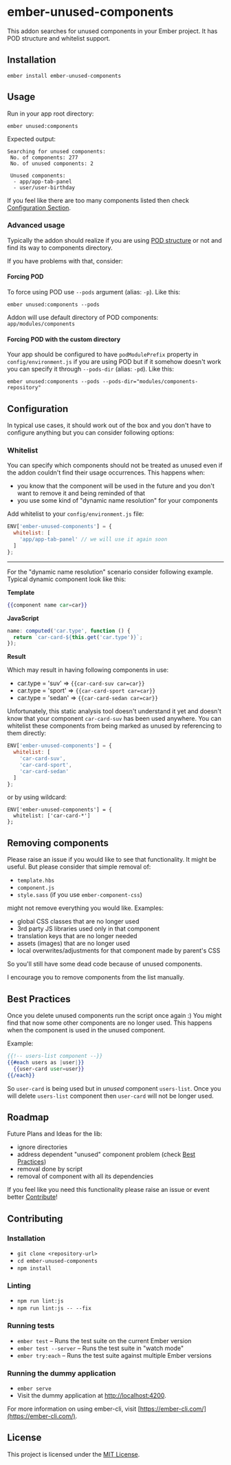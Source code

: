 ember-unused-components
==============================================================================

This addon searches for unused components in your Ember project. It has POD structure and whitelist support.

Installation
------------------------------------------------------------------------------

```
ember install ember-unused-components
```


Usage
------------------------------------------------------------------------------

Run in your app root directory:

```
ember unused:components
```

Expected output:

```
Searching for unused components:
 No. of components: 277
 No. of unused components: 2

 Unused components:
  - app/app-tab-panel
  - user/user-birthday
```

If you feel like there are too many components listed then check [Configuration Section](#configuration).

### Advanced usage

Typically the addon should realize if you are using [POD structure](https://ember-cli.com/user-guide/#pod-structure) or not and find its way to components directory.

If you have problems with that, consider:

#### Forcing POD

To force using POD use `--pods` argument (alias: `-p`). Like this:

```
ember unused:components --pods
```

Addon will use default directory of POD components: `app/modules/components`

#### Forcing POD with the custom directory

Your app should be configured to have `podModulePrefix` property in `config/environment.js` if you are using POD but if it somehow doesn't work you can specify it through `--pods-dir` (alias: `-pd`). Like this:

```
ember unused:components --pods --pods-dir="modules/components-repository"
```

Configuration
------------------------------------------------------------------------------

In typical use cases, it should work out of the box and you don't have to configure anything but you can consider following options:

### Whitelist

You can specify which components should not be treated as unused even if the addon couldn't find their usage occurrences. This happens when:
 - you know that the component will be used in the future and you don't want to remove it and being reminded of that
 - you use some kind of "dynamic name resolution" for your components
 
Add whitelist to your `config/environment.js` file:

```js
ENV['ember-unused-components'] = {
  whitelist: [
    'app/app-tab-panel' // we will use it again soon
  ]
};
```

------------------------------------------------------------------------------

For the "dynamic name resolution" scenario consider following example.
Typical dynamic component look like this:

**Template**
```hbs
{{component name car=car}}
```

**JavaScript**
```js
name: computed('car.type', function () {
  return `car-card-${this.get('car.type')}`;
});
```

**Result**

Which may result in having following components in use:
- car.type = 'suv' => `{{car-card-suv car=car}}`
- car.type = 'sport' => `{{car-card-sport car=car}}`
- car.type = 'sedan' =>  `{{car-card-sedan car=car}}`

Unfortunately, this static analysis tool doesn't understand it yet and doesn't know that your component `car-card-suv`
has been used anywhere.
You can whitelist these components from being marked as unused by referencing to them directly:
```js
ENV['ember-unused-components'] = {
  whitelist: [
    'car-card-suv',
    'car-card-sport',
    'car-card-sedan'
  ]
};
```
or by using wildcard:
```
ENV['ember-unused-components'] = {
  whitelist: ['car-card-*']
};
```

Removing components
------------------------------------------------------------------------------

Please raise an issue if you would like to see that functionality. It might be useful. But please consider that simple removal of:
 - `template.hbs`
 - `component.js`
 - `style.sass` (if you use `ember-component-css`)

might not remove everything you would like. Examples:

 - global CSS classes that are no longer used
 - 3rd party JS libraries used only in that component
 - translation keys that are no longer needed
 - assets (images) that are no longer used
 - local overwrites/adjustments for that component made by parent's CSS

So you'll still have some dead code because of unused components.

I encourage you to remove components from the list manually.

Best Practices
------------------------------------------------------------------------------

Once you delete unused components run the script once again :) You might find that now some other components are no longer used.
This happens when the component is used in the unused component.

Example:


```hbs
{{!-- users-list component --}}
{{#each users as |user|}}
  {{user-card user=user}}
{{/each}}
```

So `user-card` is being used but in *unused* component `users-list`. Once you will delete `users-list` component then `user-card`
will not be longer used.

Roadmap
------------------------------------------------------------------------------

Future Plans and Ideas for the lib:
 - ignore directories
 - address dependent "unused" component problem (check [Best Practices](#best-practices))
 - removal done by script
 - removal of component with all its dependencies 
 
If you feel like you need this functionality please raise an issue or event better [Contribute](#contributing)!

Contributing
------------------------------------------------------------------------------

### Installation

* `git clone <repository-url>`
* `cd ember-unused-components`
* `npm install`

### Linting

* `npm run lint:js`
* `npm run lint:js -- --fix`

### Running tests

* `ember test` – Runs the test suite on the current Ember version
* `ember test --server` – Runs the test suite in "watch mode"
* `ember try:each` – Runs the test suite against multiple Ember versions

### Running the dummy application

* `ember serve`
* Visit the dummy application at [http://localhost:4200](http://localhost:4200).

For more information on using ember-cli, visit [https://ember-cli.com/](https://ember-cli.com/).

License
------------------------------------------------------------------------------

This project is licensed under the [MIT License](LICENSE.md).

